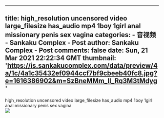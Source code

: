 
---
title: high_resolution uncensored video large_filesize has_audio mp4 1boy 1girl anal missionary penis sex vagina
categories: 
    - 音视频
    - Sankaku Complex - Post
author: Sankaku Complex - Post
comments: false
date: Sun, 21 Mar 2021 22:22:34 GMT
thumbnail: 'https://is.sankakucomplex.com/data/preview/4a/1c/4a1c35432ef0944ccf7bf9cbeeb40fc8.jpg?e=1616386902&m=SzBneMMm_II_Rq3M3tMdyg'
---

<div>   
high_resolution uncensored video large_filesize has_audio mp4 1boy 1girl anal missionary penis sex vagina<br> <div xmlns="http://www.w3.org/1999/xhtml"> <a title="high_resolution uncensored video large_filesize has_audio mp4 1boy 1girl anal missionary penis sex vagina" target="_blank" href="https://idol.sankakucomplex.com/post/show/767938"> <img src="https://is.sankakucomplex.com/data/preview/4a/1c/4a1c35432ef0944ccf7bf9cbeeb40fc8.jpg?e=1616386902&m=SzBneMMm_II_Rq3M3tMdyg" referrerpolicy="no-referrer"> </a> </div>   
</div>
            